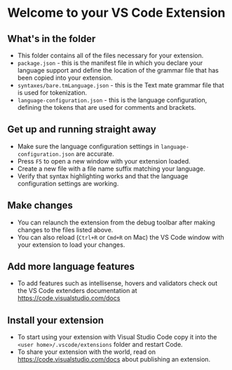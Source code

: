 # Welcome to your VS Code Extension

## What's in the folder

* This folder contains all of the files necessary for your extension.
* `package.json` - this is the manifest file in which you declare your language support and define the location of the grammar file that has been copied into your extension.
* `syntaxes/bare.tmLanguage.json` - this is the Text mate grammar file that is used for tokenization.
* `language-configuration.json` - this is the language configuration, defining the tokens that are used for comments and brackets.

## Get up and running straight away

* Make sure the language configuration settings in `language-configuration.json` are accurate.
* Press `F5` to open a new window with your extension loaded.
* Create a new file with a file name suffix matching your language.
* Verify that syntax highlighting works and that the language configuration settings are working.

## Make changes

* You can relaunch the extension from the debug toolbar after making changes to the files listed above.
* You can also reload (`Ctrl+R` or `Cmd+R` on Mac) the VS Code window with your extension to load your changes.

## Add more language features

* To add features such as intellisense, hovers and validators check out the VS Code extenders documentation at https://code.visualstudio.com/docs

## Install your extension

* To start using your extension with Visual Studio Code copy it into the `<user home>/.vscode/extensions` folder and restart Code.
* To share your extension with the world, read on https://code.visualstudio.com/docs about publishing an extension.
